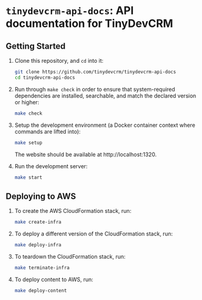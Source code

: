 # `tinydevcrm-api-docs`: API documentation for TinyDevCRM

## Getting Started

1.  Clone this repository, and `cd` into it:

    ```bash
    git clone https://github.com/tinydevcrm/tinydevcrm-api-docs
    cd tinydevcrm-api-docs
    ```

2.  Run through `make check` in order to ensure that system-required
    dependencies are installed, searchable, and match the declared version or
    higher:

    ```bash
    make check
    ```

3.  Setup the development environment (a Docker container context where commands
    are lifted into):

    ```bash
    make setup
    ```

    The website should be available at http://localhost:1320.

4.  Run the development server:

    ```bash
    make start
    ```

## Deploying to AWS

1.  To create the AWS CloudFormation stack, run:

    ```bash
    make create-infra
    ```

2.  To deploy a different version of the CloudFormation stack, run:

    ```bash
    make deploy-infra
    ```

3.  To teardown the CloudFormation stack, run:

    ```bash
    make terminate-infra
    ```

4.  To deploy content to AWS, run:

    ```bash
    make deploy-content
    ```
